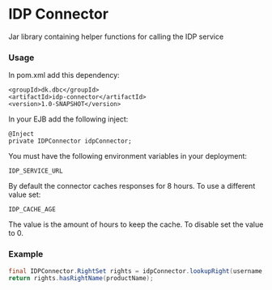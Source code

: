 # IDP Connector
Jar library containing helper functions for calling the IDP service

### Usage
In pom.xml add this dependency:

    <groupId>dk.dbc</groupId>
    <artifactId>idp-connector</artifactId>
    <version>1.0-SNAPSHOT</version>

In your EJB add the following inject:

    @Inject
    private IDPConnector idpConnector;

You must have the following environment variables in your deployment:

    IDP_SERVICE_URL

By default the connector caches responses for 8 hours. To use a different value set:

    IDP_CACHE_AGE

The value is the amount of hours to keep the cache. To disable set the value to 0.

### Example

```Java
final IDPConnector.RightSet rights = idpConnector.lookupRight(username, agencyId, password);
return rights.hasRightName(productName);
```
